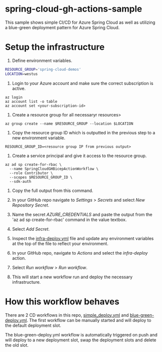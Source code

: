# spring-cloud-gh-actions-sample

This sample shows simple CI/CD for Azure Spring Cloud as well as utilizing a blue-green deployment pattern for Azure Spring Cloud. 

# Setup the infrastructure

1. Define environment variables.

```bash
RESOURCE_GROUP='spring-cloud-demos'
LOCATION=westus
```

1. Login to your Azure account and make sure the correct subscription is active. 

```azurecli
az login
az account list -o table
az account set <your-subscription-id>
```

1. Create a resource group for all necessaryr resources> 

```azurecli
az group create --name $RESOURCE_GROUP --location $LOCATION
```

1. Copy the resource group ID which is outputted in the previous step to a new environment variable.

```azurecli
RESOURCE_GROUP_ID=<resource group IP from previous output>
```

1. Create a service principal and give it access to the resource group.

```azure cli
az ad sp create-for-rbac \
  --name SpringCloudGHBicepActionWorkflow \
  --role Contributor \
  --scopes $RESOURCE_GROUP_ID \
  --sdk-auth
```

1. Copy the full output from this command. 

1. In your GitHub repo navigate to *Settings* > *Secrets* and select *New Repository Secret*.

1. Name the secret _AZURE_CREDENTIALS_ and paste the output from the 'az ad sp create-for-rbac' command in the value textbox.

1. Select *Add Secret*.

1. Inspect the [infra-deploy.yml](.github/workflows/infra-deploy.yml) file and update any environment variables at the top of the file to reflect your environment. 

1. In your GitHub repo, navigate to *Actions* and select the *infra-deploy* action. 

1. Select *Run workflow* > *Run workflow*. 

1. This will start a new workflow run and deploy the necessary infrastructure. 

# How this workflow behaves

There are 2 CD workflows in this repo, [simple_deploy.yml](..github/workflows/simple-deploy.yml) and [blue-green-deploy.yml](.github/workflows/blue-green-deploy.yml). The first workflow can be manually started and will deploy to the default deployment slot. 

The blue-green-deploy.yml workflow is automatically triggered on push and will deploy to a new deployment slot, swap the deployment slots and delete the old slot. 